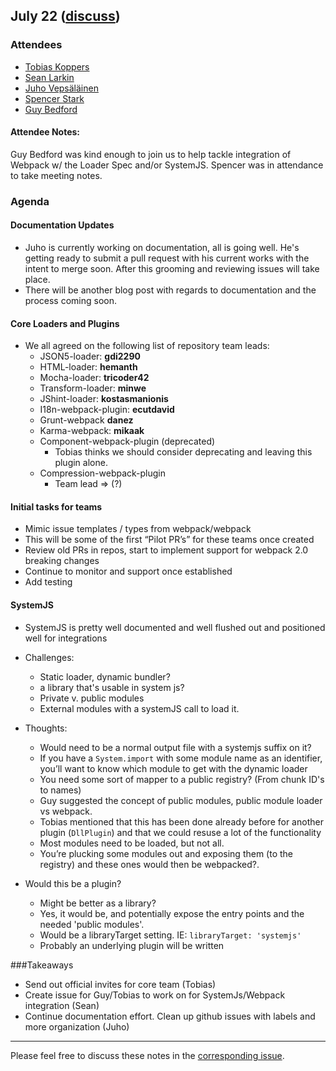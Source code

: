 ## July 22 ([discuss](https://github.com/webpack/meeting-notes/pull/6))

### Attendees

* [Tobias Koppers](https://github.com/sokra)
* [Sean Larkin](http://github.com/thelarkinn)
* [Juho Vepsäläinen](http://github.com/bebraw)
* [Spencer Stark](https://github.com/spencerstark) 
* [Guy Bedford](https://github.com/guybedford)

#### Attendee Notes:
Guy Bedford was kind enough to join us to help tackle integration of Webpack w/ the Loader Spec and/or SystemJS.
Spencer was in attendance to take meeting notes. 

### Agenda

#### Documentation Updates
* Juho is currently working on documentation, all is going well. He's getting ready to submit a pull request with his current works with the intent to merge soon. After this grooming and reviewing issues will take place. 
* There will be another blog post with regards to documentation and the process coming soon. 

#### Core Loaders and Plugins
* We all agreed on the following list of repository team leads:
  * JSON5-loader: **gdi2290**
  * HTML-loader: **hemanth**
  * Mocha-loader: **tricoder42**
  * Transform-loader: **minwe**
  * JShint-loader: **kostasmanionis**
  * I18n-webpack-plugin: **ecutdavid**
  * Grunt-webpack **danez**
  * Karma-webpack: **mikaak**
  * Component-webpack-plugin (deprecated)
    * Tobias thinks we should consider deprecating and leaving this plugin alone. 
  * Compression-webpack-plugin
    * Team lead => (?) 

#### Initial tasks for teams 
	
* Mimic issue templates / types from webpack/webpack 
* This will be some of the first “Pilot PR’s” for these teams once created
* Review old PRs in repos, start to implement support for webpack 2.0 breaking changes
* Continue to monitor and support once established
* Add testing 

#### SystemJS
* SystemJS is pretty well documented and well flushed out and positioned well for integrations
* Challenges:
  * Static loader, dynamic bundler?
  * a library that's usable in system js?
  * Private v. public modules
  * External modules with a systemJS call to load it.

* Thoughts:
  * Would need to be a normal output file with a systemjs suffix on it?
  * If you have a `System.import` with some module name as an identifier, you’ll want to know which module to get with the dynamic loader
  * You need some sort of mapper to a public registry? (From chunk ID's to names)
  * Guy suggested the concept of public modules, public module loader vs webpack.
  * Tobias mentioned that this has been done already before for another plugin (`DllPlugin`) and that we could resuse a lot of the functionality
  * Most modules need to be loaded, but not all. 
  * You’re plucking some modules out and exposing them (to the registry) and these ones would then be webpacked?.

* Would this be a plugin?
  * Might be better as a library?
  * Yes, it would be, and potentially expose the entry points and the needed 'public modules'. 
  * Would be a libraryTarget setting. IE: `libraryTarget: 'systemjs'`
  * Probably an underlying plugin will be written

###Takeaways  

* Send out official invites for core team (Tobias)
* Create issue for Guy/Tobias to work on for SystemJs/Webpack integration (Sean)
* Continue documentation effort. Clean up github issues with labels and more organization (Juho)

-----------
Please feel free to discuss these notes in the [corresponding issue](https://github.com/webpack/meeting-notes/pull/6).

